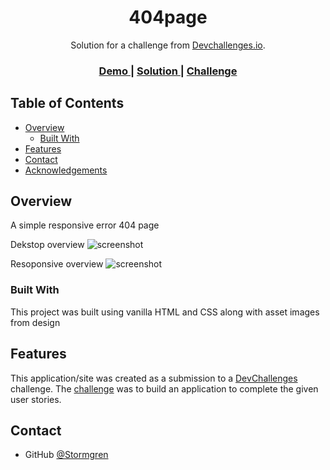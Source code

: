 <!-- Please update value in the {}  -->

<h1 align="center">404page</h1>

<div align="center">
   Solution for a challenge from  <a href="http://devchallenges.io" target="_blank">Devchallenges.io</a>.
</div>

<div align="center">
  <h3>
    <a href="https://404page-devchallenges.netlify.app/">
      Demo
    </a>
    <span> | </span>
    <a href="https://github.com/Stormgren/404page">
      Solution
    </a>
    <span> | </span>
    <a href="https://devchallenges.io/challenges/wBunSb7FPrIepJZAg0sY">
      Challenge
    </a>
  </h3>
</div>

<!-- TABLE OF CONTENTS -->

## Table of Contents

- [Overview](#overview)
  - [Built With](#built-with)
- [Features](#features)
- [Contact](#contact)
- [Acknowledgements](#acknowledgements)

<!-- OVERVIEW -->

## Overview

A simple responsive error 404 page

Dekstop overview
![screenshot](https://user-images.githubusercontent.com/36208308/102003474-4022fe80-3d08-11eb-80e0-68ee12160273.png)

Resoponsive overview
![screenshot](https://user-images.githubusercontent.com/36208308/102003491-7791ab00-3d08-11eb-8d76-ce8f659afd08.png)


### Built With

This project was built using vanilla HTML and CSS along with asset images from design

## Features

<!-- List the features of your application or follow the template. Don't share the figma file here :) -->

This application/site was created as a submission to a [DevChallenges](https://devchallenges.io/challenges) challenge. The [challenge](https://devchallenges.io/challenges/wBunSb7FPrIepJZAg0sY) was to build an application to complete the given user stories.


## Contact

- GitHub [@Stormgren](https://{github.com/Stormgren})

